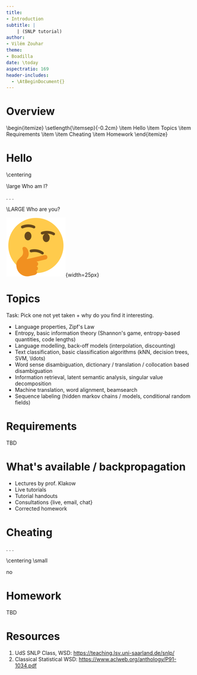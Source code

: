 ```yaml
---
title:
- Introduction
subtitle: |
    | (SNLP tutorial)
author:
- Vilém Zouhar
theme:
- Boadilla
date: \today
aspectratio: 169
header-includes:
  - \AtBeginDocument{}
---
```


# Overview 

\begin{itemize}
\setlength{\itemsep}{-0.2cm}
\item Hello
\item Topics
\item Requirements
\item 
\item Cheating
\item Homework
\end{itemize}

# Hello

\centering

\large Who am I? 

. . .

\LARGE Who are you?

![](img/thinking_face.png){width=25px}

# Topics

Task: Pick one not yet taken + why do you find it interesting.

- Language properties, Zipf's Law
- Entropy, basic information theory (Shannon's game, entropy-based quantities, code lengths)
- Language modelling, back-off models (interpolation, discounting)
- Text classification, basic classification algorithms (kNN, decision trees, SVM, \ldots)
- Word sense disambiguation, dictionary / translation / collocation based disambiguation
- Information retrieval, latent semantic analysis, singular value decomposition
- Machine translation, word alignment, beamsearch
- Sequence labeling (hidden markov chains / models, conditional random fields)

# Requirements

TBD

# What's available / backpropagation

- Lectures by prof. Klakow
- Live tutorials
- Tutorial handouts
- Consultations {live, email, chat}
- Corrected homework

# Cheating

. . .

\centering \small

no

# Homework

TBD

# Resources

1. UdS SNLP Class, WSD: <https://teaching.lsv.uni-saarland.de/snlp/>
2. Classical Statistical WSD: <https://www.aclweb.org/anthology/P91-1034.pdf>